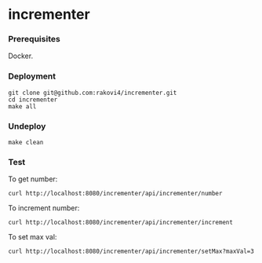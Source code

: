 # incrementer

<h3>Prerequisites</h3>
Docker.

<h3>Deployment</h3>

```
git clone git@github.com:rakovi4/incrementer.git
cd incrementer
make all
```

<h3>Undeploy</h3>

```
make clean
```

<h3>Test</h3>

To get number:

`curl http://localhost:8080/incrementer/api/incrementer/number` 

To increment number:

`curl http://localhost:8080/incrementer/api/incrementer/increment`

To set max val:

`curl http://localhost:8080/incrementer/api/incrementer/setMax?maxVal=3`
